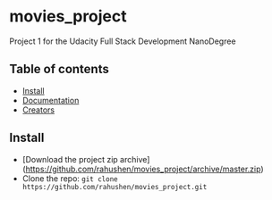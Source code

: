 # movies_project
Project 1 for the Udacity Full Stack Development NanoDegree

## Table of contents

- [Install](#install)
- [Documentation](#documentation)
- [Creators](#creators)

## Install

- [Download the project zip archive] (https://github.com/rahushen/movies_project/archive/master.zip)
- Clone the repo: `git clone https://github.com/rahushen/movies_project.git`
